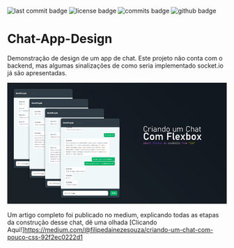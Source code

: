![last commit badge](https://badgen.net/github/last-commit/fddaineze/Chat-App-Design) ![license badge](https://badgen.net/github/license/fddaineze/Chat-App-Design) ![commits badge](https://badgen.net/github/commits/fddaineze/Chat-App-Design) ![github badge](https://badgen.net/badge/icon/github?icon=github&label)

# Chat-App-Design
Demonstração de design de um app de chat. Este projeto não conta com o backend, mas algumas sinalizações de como seria implementado socket.io já são apresentadas.

<img src="capa.png" alt="Imagem de capa com prints do resultado">

Um artigo completo foi publicado no medium, explicando todas as etapas da construção desse chat, dê uma olhada [Clicando Aqui!]<https://medium.com/@filipedainezesouza/criando-um-chat-com-pouco-css-92f2ec0222d1>
